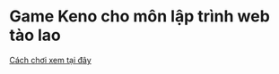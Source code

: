 # Game Keno cho môn lập trình web tào lao

[Cách chơi xem tại đây](https://vietlott.vn/vi/choi/keno/gioi-thieu-san-pham-keno)
